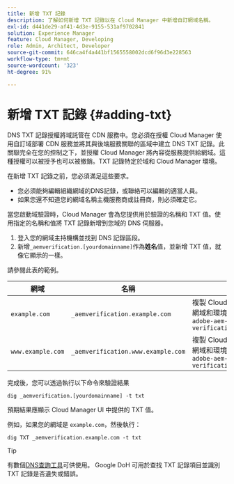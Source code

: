 ```yaml
---
title: 新增 TXT 記錄
description: 了解如何新增 TXT 記錄以在 Cloud Manager 中新增自訂網域名稱。
exl-id: d441de29-af41-4d3e-9155-531af9702841
solution: Experience Manager
feature: Cloud Manager, Developing
role: Admin, Architect, Developer
source-git-commit: 646ca4f4a441bf1565558002dcd6f96d3e228563
workflow-type: tm+mt
source-wordcount: '323'
ht-degree: 91%

---
```


# 新增 TXT 記錄 {#adding-txt}

DNS TXT 記錄授權將域託管在 CDN 服務中。您必須在授權 Cloud Manager 使用自訂域部署 CDN 服務並將其與後端服務關聯的區域中建立 DNS TXT 記錄。此關聯完全在您的控制之下，並授權 Cloud Manager 將內容從服務提供給網域。這種授權可以被授予也可以被撤銷。TXT 記錄特定於域和 Cloud Manager 環境。

在新增 TXT 記錄之前，您必須滿足這些要求。

* 您必須能夠編輯組織網域的DNS記錄，或聯絡可以編輯的適當人員。
* 如果您還不知道您的網域名稱主機服務商或註冊商，則必須確定它。

當您啟動域驗證時，Cloud Manager 會為您提供用於驗證的名稱和 TXT 值。使用指定的名稱和值將 TXT 記錄新增到您域的 DNS 伺服器。

1. 登入您的網域主持機構並找到 DNS 記錄區段。
1. 新增`_aemverification.[yourdomainname]`作為&#x200B;**姓名**&#x200B;值，並新增 TXT 值，就像它顯示的一樣。

請參閱此表的範例。

| 網域 | 名稱 | TXT 數值 |
|--- |--- |---|
| `example.com` | `_aemverification.example.com` | 複製 Cloud Manager UI 中顯示的整個值。這是特定於網域和環境的。例如：<br>`adobe-aem-verification=example.com/[program]/[env]/..*` |
| `www.example.com` | `_aemverification.www.example.com` | 複製 Cloud Manager UI 中顯示的整個值。這是特定於網域和環境的。例如：<br>`adobe-aem-verification=www.example.com/[program]/[env]/..*` |

完成後，您可以透過執行以下命令來驗證結果

```shell
dig _aemverification.[yourdomainname] -t txt
```

預期結果應顯示 Cloud Manager UI 中提供的 TXT 值。

例如，如果您的網域是 `example.com`，然後執行：

```shell
dig TXT _aemverification.example.com -t txt
```

>[!TIP]
>
>有數個[DNS查詢工具](https://www.ultratools.com/tools/dnsLookup)可供使用。 Google DoH 可用於查找 TXT 記錄項目並識別 TXT 記錄是否遺失或錯誤。
